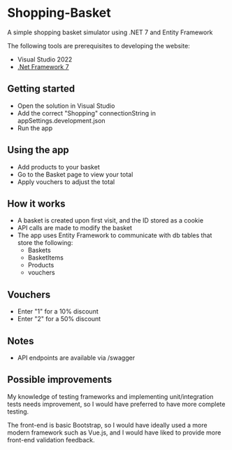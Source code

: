 # Shopping-Basket
A simple shopping basket simulator using .NET 7 and Entity Framework

The following tools are prerequisites to developing the website:

- Visual Studio 2022
- [.Net Framework 7](https://dotnet.microsoft.com/en-us/download/dotnet/7.0)

## Getting started

- Open the solution in Visual Studio
- Add the correct "Shopping" connectionString in appSettings.development.json
- Run the app

## Using the app

- Add products to your basket
- Go to the Basket page to view your total
- Apply vouchers to adjust the total

## How it works

- A basket is created upon first visit, and the ID stored as a cookie
- API calls are made to modify the basket
- The app uses Entity Framework to communicate with db tables that store the following:
  - Baskets
  - BasketItems
  - Products
  - vouchers

## Vouchers

- Enter "1" for a 10% discount
- Enter "2" for a 50% discount

## Notes

- API endpoints are available via /swagger

## Possible improvements

My knowledge of testing frameworks and implementing unit/integration tests needs improvement, so I would have preferred to have more complete testing. 

The front-end is basic Bootstrap, so I would have ideally used a more modern framework such as Vue.js, and I would have liked to provide more front-end validation feedback. 
